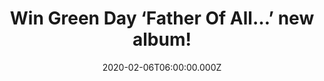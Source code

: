 ---
campaign-uuid: "c-34281b65-d9d2-4560-af45-f323a511f8cd"
type: "Competition"
category: "Music"
date: "2020-02-06T06:00:00.000Z"
end-date: "2020-03-06T23:59:00.000Z"
disable-form: false
is_promoted: false
has_entry_page: true
title: "Win Green Day ‘Father Of All…’ new album!"
competition-description: "<p>We are giving away the thirteenth brand new album from\
  \ the five-time Grammy Award-winning & Rock and Roll Hall of Fame inductees Green\
  \ Day: ‘Father Of All…’. An amazing record you won’t want to miss featuring the\
  \ singles 'Father of All...', 'Fire, Ready, Aim' and 'Oh Yeah!’.</p>\n<p>Do you\
  \ want it? Click below for a chance to win it.</p>\n"
hero-header: "Win Green Day ‘Father Of All…’ new album!"
terms-confirmation: "N/A"
banner-img: "https://assets.expresslyapp.com/asset-7785fc14-8138-4815-98fe-d6fd33a83dde.jpg"
logo-left-href: "http://club.expressly.io"
logo-left-image: "https://assets.expresslyapp.com/asset-e56fb6f5-5cbc-4dfa-b7ac-a53356da63b6.jpg"
logo-left-title: "Expressly club"
bg-image-hero: "https://assets.expresslyapp.com/asset-b73bc17a-2a98-47ae-b4ab-64b711da1a58.gif"
bg-image-first: "https://assets.expresslyapp.com/asset-76a23ec6-ff91-4375-ba3d-5164f25770c1.jpg"
section1-content: "<p>Green Day is back and better than ever. Here they come with\
  \ their thirteenth brand new album: ‘Father Of All…’ and we have great news to their\
  \ fans. We have managed to get our hands on one copy of their album and we want\
  \ to give it away to you.</p>\n<p>Enter the form below for a chance to enjoy all\
  \ of their new tunes such as 'Father of All...', 'Fire, Ready, Aim' and 'Oh Yeah!’\
  .</p>\n<p>Good luck!</p>\n"
entry-title: "Win Green Day ‘Father Of All…’ new album!"
entry-content: "<p>Enter the draw to win Green Day ‘Father Of All…’ new album by completing\
  \ the form below before 23:59 on the 6th of March 2020.</p>\n"
has-winner: false
prize-description: "Green Day ‘Father Of All…’ new album!"
special-conditions: "Multiple entries are allowed up to one every day.\r\n\r\nThis\
  \ competition is also available on: https://aaa.nme.com/competitions/green-day-new-album-giveaway"
country-restrictions:
- "GB"
---